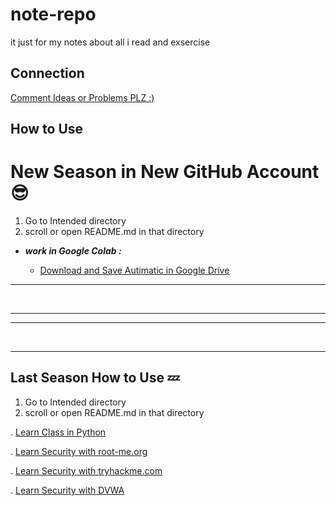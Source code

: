 # note-repo
it just for my notes about all i read and exsercise



## Connection

[Comment  Ideas or Problems PLZ :)](https://github.com/AttackThwarter/note-repo/discussions/1)








## How to Use

# New Season in New GitHub Account 😎

1. Go to Intended directory
2. scroll or open README.md in that directory



- ***work in Google Colab :***

  - [Download and Save Autimatic in Google Drive](./AI/google_colab/download_in_gdrive/)









---

<br>

---

---

<br>

---

## Last Season How to Use 💤

1. Go to Intended directory
2. scroll or open README.md in that directory

. [Learn Class in Python](./python/class/README.md)

. [Learn Security with root-me.org](./security/root-me.org/README.md)

. [Learn Security with tryhackme.com](./security/tryhackme.com/README.md)

. [Learn Security with DVWA](./security/dvwa/README.md)
